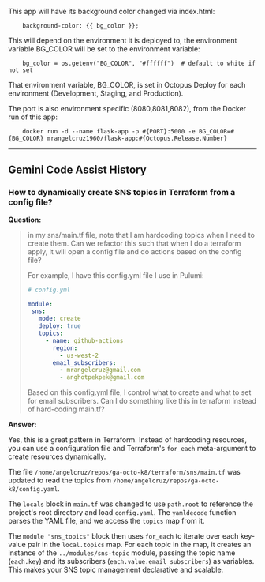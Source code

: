 This app will have its background color changed via index.html: <br>

        background-color: {{ bg_color }};


This will depend on the environment it is deployed to, the environment variable BG_COLOR will be set to the environment variable:

        bg_color = os.getenv("BG_COLOR", "#ffffff")  # default to white if not set


That environment variable, BG_COLOR, is set in Octopus Deploy for each environment (Development, Staging, and Production).

The port is also environment specific (8080,8081,8082), from the Docker run of this app:


        docker run -d --name flask-app -p #{PORT}:5000 -e BG_COLOR=#{BG_COLOR} mrangelcruz1960/flask-app:#{Octopus.Release.Number}

---

## Gemini Code Assist History

### How to dynamically create SNS topics in Terraform from a config file?

**Question:**

> in my sns/main.tf file, note that I am hardcoding topics when I need to create them.
> Can we refactor this such that when I do a terraform apply, it will open a config file and do actions based on the config file?
>
> For example, I have this config.yml file I use in Pulumi:
> ```yaml
> # config.yml
>
> module:
>  sns:
>    mode: create
>    deploy: true
>    topics:
>      - name: github-actions
>        region:
>          - us-west-2
>        email_subscribers:
>          - mrangelcruz@gmail.com
>          - anghotpekpek@gmail.com
> ```
> Based on this config.yml file, I control what to create and what to set for email subscribers.
> Can I do something like this in terraform instead of hard-coding main.tf?

**Answer:**

Yes, this is a great pattern in Terraform. Instead of hardcoding resources, you can use a configuration file and Terraform's `for_each` meta-argument to create resources dynamically.

The file `/home/angelcruz/repos/ga-octo-k8/terraform/sns/main.tf` was updated to read the topics from `/home/angelcruz/repos/ga-octo-k8/config.yaml`.

The `locals` block in `main.tf` was changed to use `path.root` to reference the project's root directory and load `config.yaml`. The `yamldecode` function parses the YAML file, and we access the `topics` map from it.

The `module "sns_topics"` block then uses `for_each` to iterate over each key-value pair in the `local.topics` map. For each topic in the map, it creates an instance of the `../modules/sns-topic` module, passing the topic name (`each.key`) and its subscribers (`each.value.email_subscribers`) as variables. This makes your SNS topic management declarative and scalable.
